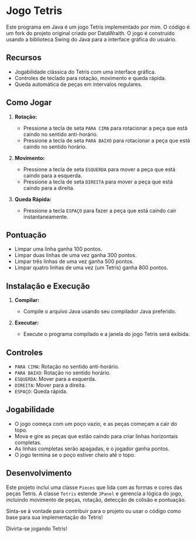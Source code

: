 # Jogo Tetris

Este programa em Java é um jogo Tetris implementado por mim. O código é um fork do projeto original criado por DataWraith. O jogo é construído usando a biblioteca Swing do Java para a interface gráfica do usuário.

## Recursos
- Jogabilidade clássica do Tetris com uma interface gráfica.
- Controles de teclado para rotação, movimento e queda rápida.
- Queda automática de peças em intervalos regulares.

## Como Jogar
1. **Rotação:**
   - Pressione a tecla de seta `PARA CIMA` para rotacionar a peça que está caindo no sentido anti-horário.
   - Pressione a tecla de seta `PARA BAIXO` para rotacionar a peça que está caindo no sentido horário.

2. **Movimento:**
   - Pressione a tecla de seta `ESQUERDA` para mover a peça que está caindo para a esquerda.
   - Pressione a tecla de seta `DIREITA` para mover a peça que está caindo para a direita.

3. **Queda Rápida:**
   - Pressione a tecla `ESPAÇO` para fazer a peça que está caindo cair instantaneamente.

## Pontuação
- Limpar uma linha ganha 100 pontos.
- Limpar duas linhas de uma vez ganha 300 pontos.
- Limpar três linhas de uma vez ganha 500 pontos.
- Limpar quatro linhas de uma vez (um Tetris) ganha 800 pontos.

## Instalação e Execução
1. **Compilar:**
   - Compile o arquivo Java usando seu compilador Java preferido.

2. **Executar:**
   - Execute o programa compilado e a janela do jogo Tetris será exibida.

## Controles
- `PARA CIMA`: Rotação no sentido anti-horário.
- `PARA BAIXO`: Rotação no sentido horário.
- `ESQUERDA`: Mover para a esquerda.
- `DIREITA`: Mover para a direita.
- `ESPAÇO`: Queda rápida.

## Jogabilidade
- O jogo começa com um poço vazio, e as peças começam a cair do topo.
- Mova e gire as peças que estão caindo para criar linhas horizontais completas.
- As linhas completas serão apagadas, e o jogador ganha pontos.
- O jogo termina se o poço estiver cheio até o topo.

## Desenvolvimento
Este projeto inclui uma classe `Pieces` que lida com as formas e cores das peças Tetris. A classe `Tetris` estende `JPanel` e gerencia a lógica do jogo, incluindo movimento de peças, rotação, detecção de colisão e pontuação.

Sinta-se à vontade para contribuir para o projeto ou usar o código como base para sua implementação do Tetris!

Divirta-se jogando Tetris!

